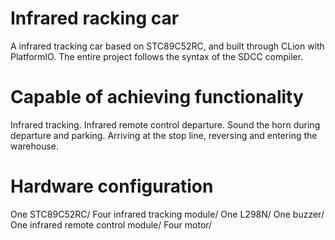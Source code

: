 # Infrared racking car
A infrared tracking car based on STC89C52RC, and built through CLion with PlatformIO.
The entire project follows the syntax of the SDCC compiler.

# Capable of achieving functionality
Infrared tracking.
Infrared remote control departure.
Sound the horn during departure and parking.
Arriving at the stop line, reversing and entering the warehouse.

# Hardware configuration
One STC89C52RC/
Four infrared tracking module/
One L298N/
One buzzer/
One infrared remote control module/
Four motor/
